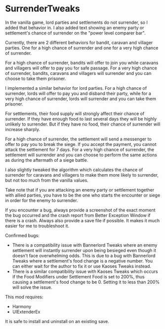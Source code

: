 # SurrenderTweaks
In the vanilla game, lord parties and settlements do not surrender, so I added that behavior in. I also added text showing an enemy party or settlement's chance of surrender on the "power level comparer bar".

Currently, there are 2 different behaviors for bandit, caravan and villager parties. One for a high chance of surrender and one for a very high chance of surrender.

For a high chance of surrender, bandits will offer to join you while caravans and villagers will offer to pay you for safe passage. For a very high chance of surrender, bandits, caravans and villagers will surrender and you can choose to take them prisoner.

I implemented a similar behavior for lord parties. For a high chance of surrender, lords will offer to pay you and disband their party, while for a very high chance of surrender, lords will surrender and you can take them prisoner.

For settlements, their food supply will strongly affect their chance of surrender. If they have enough food to last several days they will be highly unlikely to surrender. But if they have no food, their chance of surrender will increase sharply.

For a high chance of surrender, the settlement will send a messenger to offer to pay you to break the siege. If you accept the payment, you cannot attack the settlement for 7 days. For a very high chance of surrender, the settlement will surrender and you can choose to perform the same actions as during the aftermath of a siege battle.

I also slightly tweaked the algorithm which calculates the chance of surrender for caravans and villagers to make them more likely to surrender, but not too much from the vanilla values.

Take note that if you are attacking an enemy party or settlement together with allied parties, you have to be the one who starts the encounter or siege in order for the enemy to surrender.

If you encounter a bug, always provide a screenshot of the exact moment the bug occurred and the crash report from Better Exception Window﻿ if there is a crash. Always also provide a save file if possible. It makes it much easier for me to troubleshoot it.

Confirmed bugs:
- There is a compatibility issue with Bannerlord Tweaks where an enemy settlement will instantly surrender upon being besieged even though it doesn't face overwhelming odds. This is due to a bug with Bannerlord Tweaks where a settlement's food change is a negative number. You can either wait for the author to fix it or use Kaoses Tweaks instead.
- There is a similar compatibility issue with Kaoses Tweaks which occurs if the Food Modifiers under Settlement Food is set to 200%, thus causing a settlement's food change to be 0. Setting it to less than 200% will solve the issue.

This mod requires:
- Harmony
- UIExtenderEx

It is safe to install and uninstall on an existing save.
